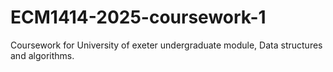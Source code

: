 # ECM1414-2025-coursework-1
Coursework for University of exeter undergraduate module, Data structures and algorithms.
